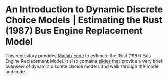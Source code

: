 # An Introduction to Dynamic Discrete Choice Models | Estimating the Rust (1987) Bus Engine Replacement Model
This repository provides [Matlab code](https://github.com/shihangh/ddc_rust/tree/main/code) to estimate the Rust (1987) Bus Engine Replacement Model.
It also contains [slides](https://github.com/shihangh/ddc_rust/blob/97373a73f866c1743aa35848cb3be8c4500b196a/deck/rust_presentation.pdf) that provide a very brief overview of dynamic discrete choice models and walk through the model and code.
 
